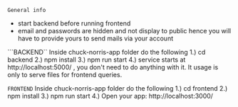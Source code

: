 ```General info```
- start backend before running frontend
- email and passwords are hidden and not display to public hence you will have to provide yours to send mails via your account

```BACKEND``
Inside chuck-norris-app folder do the following
1.) cd backend
2.) npm install
3.) npm run start
4.) service starts at http://localhost:5000/ , you don't need to do anything with it.
    It usage is only to serve files for frontend queries.

```FRONTEND```
Inside chuck-norris-app folder do the following
1.) cd frontend
2.) npm install
3.) npm run start
4.) Open your app: http://localhost:3000/
